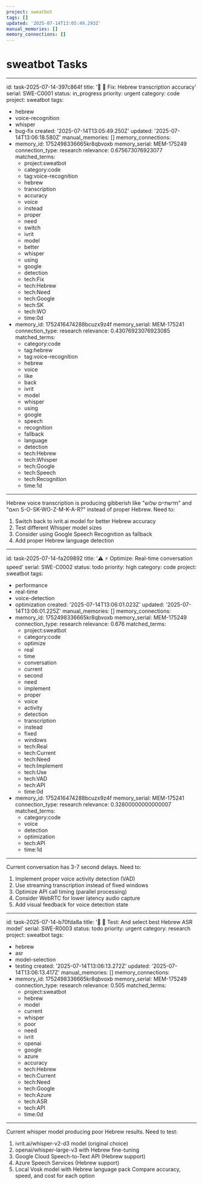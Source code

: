 ```yaml
---
project: sweatbot
tags: []
updated: '2025-07-14T13:05:49.293Z'
manual_memories: []
memory_connections: []
---
```

# sweatbot Tasks

---
id: task-2025-07-14-397c864f
title: '🚨 🐛 Fix: Hebrew transcription accuracy'
serial: SWE-C0001
status: in_progress
priority: urgent
category: code
project: sweatbot
tags:
  - hebrew
  - voice-recognition
  - whisper
  - bug-fix
created: '2025-07-14T13:05:49.250Z'
updated: '2025-07-14T13:06:18.580Z'
manual_memories: []
memory_connections:
  - memory_id: 1752498336665kr8qbvoxb
    memory_serial: MEM-175249
    connection_type: research
    relevance: 0.675673076923077
    matched_terms:
      - project:sweatbot
      - category:code
      - tag:voice-recognition
      - hebrew
      - transcription
      - accuracy
      - voice
      - instead
      - proper
      - need
      - switch
      - ivrit
      - model
      - better
      - whisper
      - using
      - google
      - detection
      - tech:Fix
      - tech:Hebrew
      - tech:Need
      - tech:Google
      - tech:SK
      - tech:WO
      - time:0d
  - memory_id: 1752416474288bcuzx9z4f
    memory_serial: MEM-175241
    connection_type: research
    relevance: 0.43076923076923085
    matched_terms:
      - category:code
      - tag:hebrew
      - tag:voice-recognition
      - hebrew
      - voice
      - like
      - back
      - ivrit
      - model
      - whisper
      - using
      - google
      - speech
      - recognition
      - fallback
      - language
      - detection
      - tech:Hebrew
      - tech:Whisper
      - tech:Google
      - tech:Speech
      - tech:Recognition
      - time:1d
---
Hebrew voice transcription is producing gibberish like "חדשתיים שלוש" and "האם S-O-SK-WO-Z-M-K-A-R?" instead of proper Hebrew. Need to:
1. Switch back to ivrit.ai model for better Hebrew accuracy
2. Test different Whisper model sizes
3. Consider using Google Speech Recognition as fallback
4. Add proper Hebrew language detection


---
id: task-2025-07-14-fa209892
title: '⚠️ ⚡ Optimize: Real-time conversation speed'
serial: SWE-C0002
status: todo
priority: high
category: code
project: sweatbot
tags:
  - performance
  - real-time
  - voice-detection
  - optimization
created: '2025-07-14T13:06:01.023Z'
updated: '2025-07-14T13:06:01.225Z'
manual_memories: []
memory_connections:
  - memory_id: 1752498336665kr8qbvoxb
    memory_serial: MEM-175249
    connection_type: research
    relevance: 0.676
    matched_terms:
      - project:sweatbot
      - category:code
      - optimize
      - real
      - time
      - conversation
      - current
      - second
      - need
      - implement
      - proper
      - voice
      - activity
      - detection
      - transcription
      - instead
      - fixed
      - windows
      - tech:Real
      - tech:Current
      - tech:Need
      - tech:Implement
      - tech:Use
      - tech:VAD
      - tech:API
      - time:0d
  - memory_id: 1752416474288bcuzx9z4f
    memory_serial: MEM-175241
    connection_type: research
    relevance: 0.32800000000000007
    matched_terms:
      - category:code
      - voice
      - detection
      - optimization
      - tech:API
      - time:1d
---
Current conversation has 3-7 second delays. Need to:
1. Implement proper voice activity detection (VAD)
2. Use streaming transcription instead of fixed windows
3. Optimize API call timing (parallel processing)
4. Consider WebRTC for lower latency audio capture
5. Add visual feedback for voice detection state


---
id: task-2025-07-14-b70fda8a
title: '🚨 🧪 Test: And select best Hebrew ASR model'
serial: SWE-R0003
status: todo
priority: urgent
category: research
project: sweatbot
tags:
  - hebrew
  - asr
  - model-selection
  - testing
created: '2025-07-14T13:06:13.272Z'
updated: '2025-07-14T13:06:13.417Z'
manual_memories: []
memory_connections:
  - memory_id: 1752498336665kr8qbvoxb
    memory_serial: MEM-175249
    connection_type: research
    relevance: 0.505
    matched_terms:
      - project:sweatbot
      - hebrew
      - model
      - current
      - whisper
      - poor
      - need
      - ivrit
      - openai
      - google
      - azure
      - accuracy
      - tech:Hebrew
      - tech:Current
      - tech:Need
      - tech:Google
      - tech:Azure
      - tech:ASR
      - tech:API
      - time:0d
---
Current whisper model producing poor Hebrew results. Need to test:
1. ivrit.ai/whisper-v2-d3 model (original choice)
2. openai/whisper-large-v3 with Hebrew fine-tuning
3. Google Cloud Speech-to-Text API (Hebrew support)
4. Azure Speech Services (Hebrew support)
5. Local Vosk model with Hebrew language pack
Compare accuracy, speed, and cost for each option
